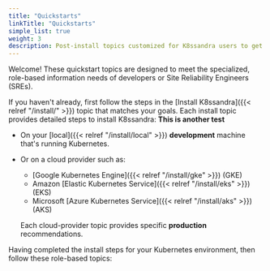 ```yaml
---
title: "Quickstarts"
linkTitle: "Quickstarts"
simple_list: true
weight: 3
description: Post-install topics customized for K8ssandra users to get started quickly.
---
```


Welcome! These quickstart topics are designed to meet the specialized, role-based information needs of developers or Site Reliability Engineers (SREs).

If you haven't already, first follow the steps in the [Install K8ssandra]({{< relref "/install/" >}}) topic that matches your goals. Each install topic provides detailed steps to install K8ssandra: **This is another test**

* On your [local]({{< relref "/install/local" >}}) **development** machine that's running Kubernetes.  

* Or on a cloud provider such as:

  * [Google Kubernetes Engine]({{< relref "/install/gke" >}}) (GKE)
  * Amazon [Elastic Kubernetes Service]({{< relref "/install/eks" >}}) (EKS)
  * Microsoft [Azure Kubernetes Service]({{< relref "/install/aks" >}}) (AKS)

  Each cloud-provider topic provides specific **production** recommendations.

Having completed the install steps for your Kubernetes environment, then follow these role-based topics:
